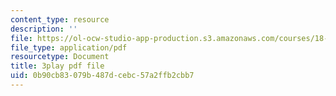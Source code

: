 ```yaml
---
content_type: resource
description: ''
file: https://ol-ocw-studio-app-production.s3.amazonaws.com/courses/18-01sc-single-variable-calculus-fall-2010/0b90cb83079b487dcebc57a2ffb2cbb7_HgEqXhsIq_g.pdf
file_type: application/pdf
resourcetype: Document
title: 3play pdf file
uid: 0b90cb83-079b-487d-cebc-57a2ffb2cbb7
---
```

